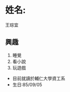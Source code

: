 
  <script>
    $(document).ready(function() {
      $("body").addClass("animated fadeOut")
      $("#h1").css("color", "red");
    });   
  </script>
<html>
  <head>
    <title>自我介紹</title>
  </head>
  <body backgrund="http://www.facebook.com/sharer.php?u=http://www.youmaker.com/video/svb5-b97b25fcecd6433487496d5841af983d085.html&t=03.%20B1A4-10%E5%B9%B4%E5%BE%8C">
    <h1>姓名:</h1>
    <dl>王琮宜</dl>
    <h2>興趣</h2>
    <ol>
      <li>睡覺</li>
      <li>看小說</li>
      <li>玩遊戲</li>
    </ol>
    <ul>
      <li>目前就讀於輔仁大學資工系</li>
      <li>生日:85/09/05</li>
     </ul>
  </body>
</html>
